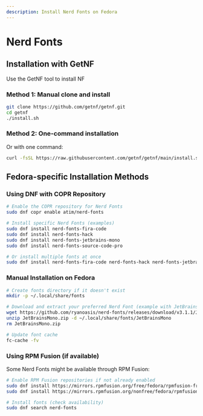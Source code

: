 ```yaml
---
description: Install Nerd Fonts on Fedora
---
```


# Nerd Fonts

## Installation with GetNF

Use the GetNF tool to install NF

### Method 1: Manual clone and install

```bash
git clone https://github.com/getnf/getnf.git
cd getnf
./install.sh
```

### Method 2: One-command installation

Or with one command:

```bash
curl -fsSL https://raw.githubusercontent.com/getnf/getnf/main/install.sh | bash -s -- --silent
```

## Fedora-specific Installation Methods

### Using DNF with COPR Repository

```bash
# Enable the COPR repository for Nerd Fonts
sudo dnf copr enable atim/nerd-fonts

# Install specific Nerd Fonts (examples)
sudo dnf install nerd-fonts-fira-code
sudo dnf install nerd-fonts-hack
sudo dnf install nerd-fonts-jetbrains-mono
sudo dnf install nerd-fonts-source-code-pro

# Or install multiple fonts at once
sudo dnf install nerd-fonts-fira-code nerd-fonts-hack nerd-fonts-jetbrains-mono
```

### Manual Installation on Fedora

```bash
# Create fonts directory if it doesn't exist
mkdir -p ~/.local/share/fonts

# Download and extract your preferred Nerd Font (example with JetBrainsMono)
wget https://github.com/ryanoasis/nerd-fonts/releases/download/v3.1.1/JetBrainsMono.zip
unzip JetBrainsMono.zip -d ~/.local/share/fonts/JetBrainsMono
rm JetBrainsMono.zip

# Update font cache
fc-cache -fv
```

### Using RPM Fusion (if available)

Some Nerd Fonts might be available through RPM Fusion:

```bash
# Enable RPM Fusion repositories if not already enabled
sudo dnf install https://mirrors.rpmfusion.org/free/fedora/rpmfusion-free-release-$(rpm -E %fedora).noarch.rpm
sudo dnf install https://mirrors.rpmfusion.org/nonfree/fedora/rpmfusion-nonfree-release-$(rpm -E %fedora).noarch.rpm

# Install fonts (check availability)
sudo dnf search nerd-fonts
```

